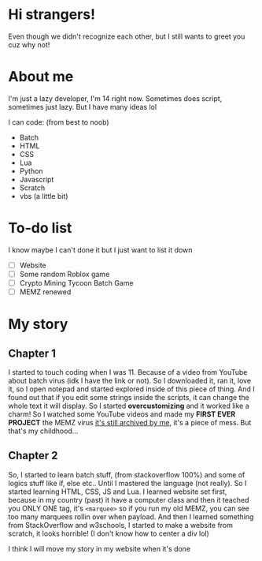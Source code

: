 <h1>Hi strangers!</h1>
<p>Even though we didn't recognize each other, but I still wants to greet you cuz why not!</p>

<h1>About me</h1>
<p>I'm just a lazy developer, I'm 14 right now. Sometimes does script, sometimes just lazy. But I have many ideas lol</p>
<p>I can code: (from best to noob)</p>

- Batch
- HTML
- CSS
- Lua
- Python
- Javascript
- Scratch
- vbs (a little bit)

<h1>To-do list</h1>
<p>I know maybe I can't done it but I just want to list it down</p>

- [ ] Website
- [ ] Some random Roblox game
- [ ] Crypto Mining Tycoon Batch Game
- [ ] MEMZ renewed

<h1>My story</h1>

<h2>Chapter 1</h2>
<p>I started to touch coding when I was 11. Because of a video from YouTube about batch virus (idk I have the link or not). So I downloaded it, ran it, love it, so I open notepad and started explored inside of this piece of thing. And I found out that if you edit some strings inside the scripts, it can change the whole text it will display. So I started <b>overcustomizing</b> and it worked like a charm! So I watched some YouTube videos and made my <b>FIRST EVER PROJECT</b> the MEMZ virus <a href="https://www.github.com/duccveloper/MEMZ">it's still archived by me</a>, it's a piece of mess. But that's my childhood...</p>

<h2>Chapter 2</h2>
<p>So, I started to learn batch stuff, (from stackoverflow 100%) and some of logics stuff like if, else etc.. Until I mastered the language (not really). So I started learning HTML, CSS, JS and Lua. I learned website set first, because in my country (past) it have a computer class and then it teached you ONLY ONE tag, it's <code>&lt;marquee></code> so if you run my old MEMZ, you can see too many marquees rollin over when payload. And then I learned something from StackOverflow and w3schools, I started to make a website from scratch, it looks horrible! (I don't know how to center a div lol)

<p>I think I will move my story in my website when it's done</p>
